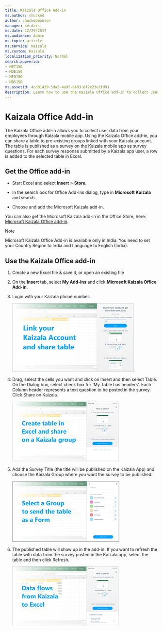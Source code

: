 ```yaml
---
title: Kaizala Office Add-in
ms.author: chucked
author: chuckedmonson
manager: serdars
ms.date: 12/29/2017
ms.audience: Admin
ms.topic: article
ms.service: Kaizala
ms.custom: Kaizala
localization_priority: Normal
search.appverid:
- MET150
- MOE150
- MED150
- MBS150
ms.assetid: 4cd01439-5da2-4a9f-b493-8f2e23e2fd91
description: Learn how to use the Kaizala Office add-in to collect user data from your employees through Kaizala mobile app.
---
```


# Kaizala Office Add-in

The Kaizala Office add-in allows you to collect user data from your employees through Kaizala mobile app. Using the Kaizala Office add-in, you can share a table to pre-existing groups linked with your Kaizala account. The table is published as a survey on the Kaizala mobile app as survey questions. For each survey response submitted by a Kaizala app user, a row is added to the selected table in Excel.
  
## Get the Office add-in

- Start Excel and select **Insert** \> **Store**.
    
- In the search box for Office Add-Ins dialog, type in **Microsoft Kaizala** and search. 
    
- Choose and add the Microsoft Kaizala add-in.
    
You can also get the Microsoft Kaizala add-in in the Office Store, here: [Microsoft Kaizala Office add-in](https://appsource.microsoft.com/en-us/product/office/WA104381121?tab=Overview).
  
> [!NOTE]
> Microsoft Kaizala Office Add-in is available only in India. You need to set your Country Region to India and Language to English (India). 
  
## Use the Kaizala Office add-in

1. Create a new Excel file &amp; save it, or open an existing file
    
2. On the **Insert** tab, select **My Add-Ins** and click **Microsoft Kaizala Office Add-in**.
    
3. Login with your Kaizala phone number.
    
    ![Screenshot: Add your Kaizala phone number to login](media/b3858bb9-5799-44c4-ad0f-86180b8ba6b9.png)
  
4. Drag, select the cells you want and click on Insert and then select Table. On the Dialog box, select check box for 'My Table has headers'. Each Column header represents a text question to be posted in the survey. Click Share on Kaizala.
    
    ![Screenshot: Create table in excel and share on a kaizala group](media/2b119aea-6da7-4833-8d0b-9481e7f8d50a.png)
  
5. Add the Survey Title (the title will be published on the Kaizala App) and choose the Kaizala Group where you want the survey to be published.
    
    ![Screenshot: Selecta group to send the table to](media/87f3cb29-3dff-48f1-b488-2d3c0d15d397.png)
  
6. The published table will show up in the add-in. If you want to refresh the table with data from the survey posted in the Kaizala app, select the table and then click Refresh.
    
    ![Screenshot: Table published with data from survey](media/3f5779a7-899d-411e-93b5-2d4b9a92321f.png)
  

